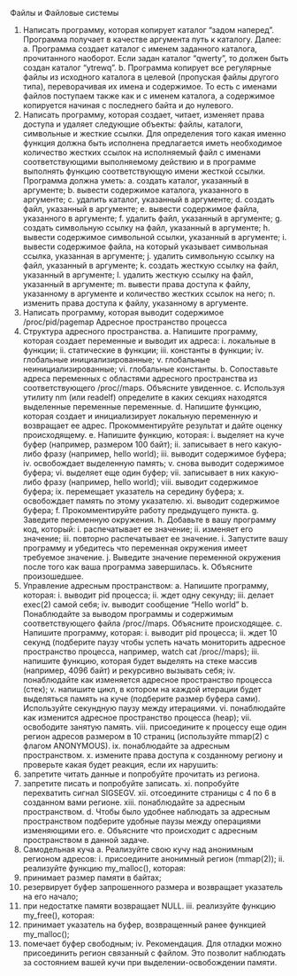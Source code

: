 Файлы и Файловые системы
1. Написать программу, которая копирует каталог “задом наперед”. Программа
получает в качестве аргумента путь к каталогу. Далее:
a. Программа создает каталог с именем заданного каталога, прочитанного
наоборот. Если задан каталог “qwerty”, то должен быть создан каталог
“ytrewq”.
b. Программа копирует все регулярные файлы из исходного каталога в
целевой (пропуская файлы другого типа), переворачивая их имена и
содержимое. То есть с именами файлов поступаем также как и с именем
каталога, а содержимое копируется начиная с последнего байта и до
нулевого.
2. Написать программу, которая создает, читает, изменяет права доступа и
удаляет следующие объекты: файлы, каталоги, символьные и жесткие ссылки.
Для определения того какая именно функция должна быть исполнена
предлагается иметь необходимое количество жестких ссылок на исполняемый
файл с именами соответствующими выполняемому действию и в программе
выполнять функцию соответствующую имени жесткой ссылки. Программа
должна уметь:
a. создать каталог, указанный в аргументе;
b. вывести содержимое каталога, указанного в аргументе;
c. удалить каталог, указанный в аргументе;
d. создать файл, указанный в аргументе;
e. вывести содержимое файла, указанного в аргументе;
f. удалить файл, указанный в аргументе;
g. создать символьную ссылку на файл, указанный в аргументе;
h. вывести содержимое символьной ссылки, указанный в аргументе;
i. вывести содержимое файла, на который указывает символьная ссылка,
указанная в аргументе;
j. удалить символьную ссылку на файл, указанный в аргументе;
k. создать жесткую ссылку на файл, указанный в аргументе;
l. удалить жесткую ссылку на файл, указанный в аргументе;
m. вывести права доступа к файлу, указанному в аргументе и количество
жестких ссылок на него;
n. изменить права доступа к файлу, указанному в аргументе.
3. Написать программу, которая выводит содержимое /proc/pid/pagemap
Адресное пространство процесса
1. Структура адресного пространства.
a. Напишите программу, которая создает переменные и выводит их адреса:
i. локальные в функции;
ii. статические в функции;
iii. константы в функции;
iv. глобальные инициализированные;
v. глобальные неинициализированные;
vi. глобальные константы.
b. Сопоставьте адреса переменных с областями адресного пространства из
соответствующего /proc/<pid>/maps. Объясните увиденное.
c. Используя утилиту nm (или readelf) определите в каких секциях
находятся выделенные переменные переменные.
d. Напишите функцию, которая создает и инициализирует локальную
переменную и возвращает ее адрес. Прокомментируйте результат и
дайте оценку происходящему.
e. Напишите функцию, которая:
i. выделяет на куче буфер (например, размером 100 байт);
ii. записывает в него какую-либо фразу (например, hello world);
iii. выводит содержимое буфера;
iv. освобождает выделенную память;
v. снова выводит содержимое буфера;
vi. выделяет еще один буфер;
vii. записывает в них какую-либо фразу (например, hello world);
viii. выводит содержимое буфера;
ix. перемещает указатель на середину буфера;
x. освобождает память по этому указателю.
xi. выводит содержимое буфера;
f. Прокомментируйте работу предыдущего пункта.
g. Заведите переменную окружения.
h. Добавьте в вашу программу код, который:
i. распечатывает ее значение;
ii. изменяет его значение;
iii. повторно распечатывает ее значение.
i. Запустите вашу программу и убедитесь что переменная окружения
имеет требуемое значение.
j. Выведите значение переменной окружения после того как ваша
программа завершилась.
k. Объясните произошедшее.
2. Управление адресным пространством:
a. Напишите программу, которая:
i. выводит pid процесса;
ii. ждет одну секунду;
iii. делает exec(2) самой себя;
iv. выводит сообщение “Hello world”
b. Понаблюдайте за выводом программы и содержимым соответствующего
файла /proc/<pid>/maps. Объясните происходящее.
c. Напишите программу, которая:
i. выводит pid процесса;
ii. ждет 10 секунд (подберите паузу чтобы успеть начать мониторить
адресное пространство процесса, например, watch cat
/proc/<pid>/maps);
iii. напишите функцию, которая будет выделять на стеке массив
(например, 4096 байт) и рекурсивно вызывать себя;
iv. понаблюдайте как изменяется адресное пространство процесса
(стек);
v. напишите цикл, в котором на каждой итерации будет выделяться
память на куче (подберите размер буфера сами). Используйте
секундную паузу между итерациями.
vi. понаблюдайте как изменится адресное пространство процесса
(heap);
vii. освободите занятую память.
viii. присоедините к процессу еще один регион адресов размером в 10
страниц (используйте mmap(2) с флагом ANONYMOUS).
ix. понаблюдайте за адресным пространством.
x. измените права доступа к созданному региону и проверьте какая
будет реакция, если их нарушить:
1. запретите читать данные и попробуйте прочитать из
региона.
2. запретите писать и попробуйте записать.
xi. попробуйте перехватить сигнал SIGSEGV.
xii. отсоедините страницы с 4 по 6 в созданном вами регионе.
xiii. понаблюдайте за адресным пространством.
d. Чтобы было удобнее наблюдать за адресным пространством подберите
удобные паузы между операциями изменяющими его.
e. Объясните что происходит с адресным пространством в данной задаче.
3. Самодельная куча
a. Реализуйте свою кучу над анонимным регионом адресов:
i. присоедините анонимный регион (mmap(2));
ii. реализуйте функцию my_malloc(), которая:
1. принимает размер памяти в байтах;
2. резервирует буфер запрошенного размера и возвращает
указатель на его начало;
3. при недостатке памяти возвращает NULL.
iii. реализуйте функцию my_free(), которая:
1. принимает указатель на буфер, возвращенный ранее
функцией my_malloc();
2. помечает буфер свободным;
iv. Рекомендация. Для отладки можно присоединить регион
связанный с файлом. Это позволит наблюдать за состоянием
вашей кучи при выделении-освобождении памяти.
